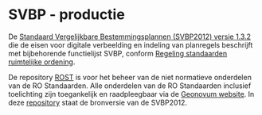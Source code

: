 # SVBP - productie


De [Standaard Vergelijkbare Bestemmingsplannen (SVBP2012) versie 1.3.2](https://docs.geostandaarden.nl/ro/svbp/) die de eisen voor digitale verbeelding en indeling van planregels beschrijft met bijbehorende functielijst SVBP, conform <a href='http://wetten.overheid.nl/BWBR0031829' target='_blank'>Regeling standaarden ruimtelijke ordening</a>.

De repository [ROST]( https://github.com/Geonovum/ROST) is voor het beheer van de niet normatieve onderdelen van de RO Standaarden. Alle onderdelen van de RO Standaarden inclusief toelichting zijn toegankelijk en raadpleegbaar via de [Geonovum website](https://www.geonovum.nl/geo-standaarden/ro-standaarden-ruimtelijke-ordening#ROStandaarden). In deze [repository](https://geonovum.github.io/svbp/) staat de bronversie van de SVBP2012. 

